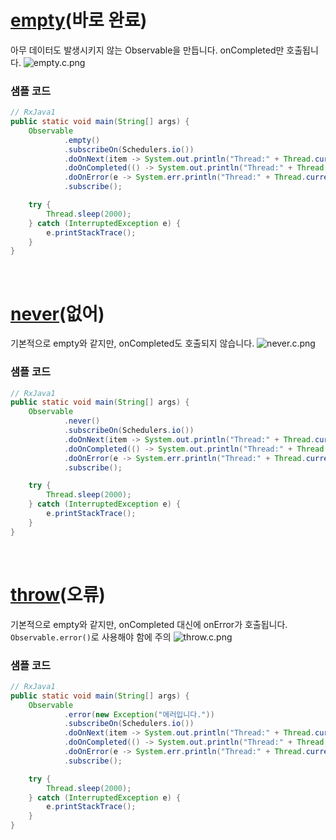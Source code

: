 # [empty](http://reactivex.io/documentation/operators/empty-never-throw.html)(바로 완료)
아무 데이터도 발생시키지 않는 Observable을 만듭니다. onCompleted만 호출됩니다.
![empty.c.png](http://reactivex.io/documentation/operators/images/empty.c.png)

### 샘플 코드
```java
// RxJava1
public static void main(String[] args) {
    Observable
            .empty()
            .subscribeOn(Schedulers.io())
            .doOnNext(item -> System.out.println("Thread:" + Thread.currentThread().getName() + "\tonNext: " + item)) // 호출되지 않습니다.
            .doOnCompleted(() -> System.out.println("Thread:" + Thread.currentThread().getName() + "\tonCompleted"))
            .doOnError(e -> System.err.println("Thread:" + Thread.currentThread().getName() + "\tonError: " + e.getMessage())) // 호출되지 않습니다.
            .subscribe();

    try {
        Thread.sleep(2000);
    } catch (InterruptedException e) {
        e.printStackTrace();
    }
}
```
<br>

# [never](http://reactivex.io/documentation/operators/empty-never-throw.html)(없어)
기본적으로 empty와 같지만, onCompleted도 호출되지 않습니다.
![never.c.png](http://reactivex.io/documentation/operators/images/never.c.png)

### 샘플 코드
```java
// RxJava1
public static void main(String[] args) {
    Observable
            .never()
            .subscribeOn(Schedulers.io())
            .doOnNext(item -> System.out.println("Thread:" + Thread.currentThread().getName() + "\tonNext: " + item)) // 호출되지 않습니다.
            .doOnCompleted(() -> System.out.println("Thread:" + Thread.currentThread().getName() + "\tonCompleted")) //  호출되지 않습니다.
            .doOnError(e -> System.err.println("Thread:" + Thread.currentThread().getName() + "\tonError: " + e.getMessage())) // 호출되지 않습니다.
            .subscribe();

    try {
        Thread.sleep(2000);
    } catch (InterruptedException e) {
        e.printStackTrace();
    }
}
```
<br>

# [throw](http://reactivex.io/documentation/operators/empty-never-throw.html)(오류)
기본적으로 empty와 같지만, onCompleted 대신에 onError가 호출됩니다. ```Observable.error()```로 사용해야 함에 주의
![throw.c.png](http://reactivex.io/documentation/operators/images/throw.c.png)

### 샘플 코드
```java
// RxJava1
public static void main(String[] args) {
    Observable
            .error(new Exception("에러입니다."))
            .subscribeOn(Schedulers.io())
            .doOnNext(item -> System.out.println("Thread:" + Thread.currentThread().getName() + "\tonNext: " + item)) // 호출되지 않습니다.
            .doOnCompleted(() -> System.out.println("Thread:" + Thread.currentThread().getName() + "\tonCompleted")) // 호출되지 않습니다.
            .doOnError(e -> System.err.println("Thread:" + Thread.currentThread().getName() + "\tonError: " + e.getMessage()))
            .subscribe();

    try {
        Thread.sleep(2000);
    } catch (InterruptedException e) {
        e.printStackTrace();
    }
}
```
